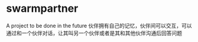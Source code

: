 # swarmpartner
A project to be done in the future
伙伴拥有自己的记忆，伙伴间可以交互，可以通过和一个伙伴对话，让其叫另一个伙伴或者是其和其他伙伴沟通后回答问题

